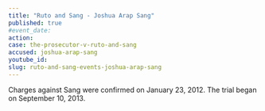 ```yaml
---
title: "Ruto and Sang - Joshua Arap Sang"
published: true
#event_date:
action:
case: the-prosecutor-v-ruto-and-sang
accused: joshua-arap-sang
youtube_id:
slug: ruto-and-sang-events-joshua-arap-sang
---
```


Charges against Sang were confirmed on January 23, 2012. The trial began on September 10, 2013.

